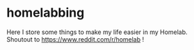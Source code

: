 # homelabbing
Here I store some things to make my life easier in my Homelab.  
Shoutout to https://www.reddit.com/r/homelab !
